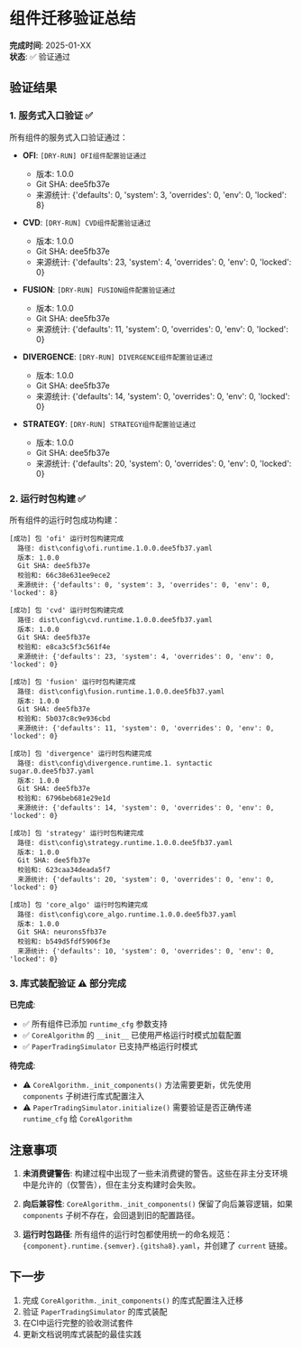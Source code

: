 # 组件迁移验证总结

**完成时间**: 2025-01-XX  
**状态**: ✅ 验证通过

## 验证结果

### 1. 服务式入口验证 ✅

所有组件的服务式入口验证通过：

- **OFI**: `[DRY-RUN] OFI组件配置验证通过`
  - 版本: 1.0.0
  - Git SHA: dee5fb37e
  - 来源统计: {'defaults': 0, 'system': 3, 'overrides': 0, 'env': 0, 'locked': 8}

- **CVD**: `[DRY-RUN] CVD组件配置验证通过`
  - 版本: 1.0.0
  - Git SHA: dee5fb37e
  - 来源统计: {'defaults': 23, 'system': 4, 'overrides': 0, 'env': 0, 'locked': 0}

- **FUSION**: `[DRY-RUN] FUSION组件配置验证通过`
  - 版本: 1.0.0
  - Git SHA: dee5fb37e
  - 来源统计: {'defaults': 11, 'system': 0, 'overrides': 0, 'env': 0, 'locked': 0}

- **DIVERGENCE**: `[DRY-RUN] DIVERGENCE组件配置验证通过`
  - 版本: 1.0.0
  - Git SHA: dee5fb37e
  - 来源统计: {'defaults': 14, 'system': 0, 'overrides': 0, 'env': 0, 'locked': 0}

- **STRATEGY**: `[DRY-RUN] STRATEGY组件配置验证通过`
  - 版本: 1.0.0
  - Git SHA: dee5fb37e
  - 来源统计: {'defaults': 20, 'system': 0, 'overrides': 0, 'env': 0, 'locked': 0}

### 2. 运行时包构建 ✅

所有组件的运行时包成功构建：

```
[成功] 包 'ofi' 运行时包构建完成
  路径: dist\config\ofi.runtime.1.0.0.dee5fb37.yaml
  版本: 1.0.0
  Git SHA: dee5fb37e
  校验和: 66c38e631ee9ece2
  来源统计: {'defaults': 0, 'system': 3, 'overrides': 0, 'env': 0, 'locked': 8}

[成功] 包 'cvd' 运行时包构建完成
  路径: dist\config\cvd.runtime.1.0.0.dee5fb37.yaml
  版本: 1.0.0
  Git SHA: dee5fb37e
  校验和: e8ca3c5f3c561f4e
  来源统计: {'defaults': 23, 'system': 4, 'overrides': 0, 'env': 0, 'locked': 0}

[成功] 包 'fusion' 运行时包构建完成
  路径: dist\config\fusion.runtime.1.0.0.dee5fb37.yaml
  版本: 1.0.0
  Git SHA: dee5fb37e
  校验和: 5b037c8c9e936cbd
  来源统计: {'defaults': 11, 'system': 0, 'overrides': 0, 'env': 0, 'locked': 0}

[成功] 包 'divergence' 运行时包构建完成
  路径: dist\config\divergence.runtime.1. syntactic sugar.0.dee5fb37.yaml
  版本: 1.0.0
  Git SHA: dee5fb37e
  校验和: 6796beb681e29e1d
  来源统计: {'defaults': 14, 'system': 0, 'overrides': 0, 'env': 0, 'locked': 0}

[成功] 包 'strategy' 运行时包构建完成
  路径: dist\config\strategy.runtime.1.0.0.dee5fb37.yaml
  版本: 1.0.0
  Git SHA: dee5fb37e
  校验和: 623caa34deada5f7
  来源统计: {'defaults': 20, 'system': 0, 'overrides': 0, 'env': 0, 'locked': 0}

[成功] 包 'core_algo' 运行时包构建完成
  路径: dist\config\core_algo.runtime.1.0.0.dee5fb37.yaml
  版本: 1.0.0
  Git SHA: neurons5fb37e
  校验和: b549d5fdf5906f3e
  来源统计: {'defaults': 10, 'system': 0, 'overrides': 0, 'env': 0, 'locked': 0}
```

### 3. 库式装配验证 ⚠️ 部分完成

**已完成**:
- ✅ 所有组件已添加 `runtime_cfg` 参数支持
- ✅ `CoreAlgorithm` 的 `__init__` 已使用严格运行时模式加载配置
- ✅ `PaperTradingSimulator` 已支持严格运行时模式

**待完成**:
- ⚠️ `CoreAlgorithm._init_components()` 方法需要更新，优先使用 `components` 子树进行库式配置注入
- ⚠️ `PaperTradingSimulator.initialize()` 需要验证是否正确传递 `runtime_cfg` 给 `CoreAlgorithm`

## 注意事项

1. **未消费键警告**: 构建过程中出现了一些未消费键的警告。这些在非主分支环境中是允许的（仅警告），但在主分支构建时会失败。

2. **向后兼容性**: `CoreAlgorithm._init_components()` 保留了向后兼容逻辑，如果 `components` 子树不存在，会回退到旧的配置路径。

3. **运行时包路径**: 所有组件的运行时包都使用统一的命名规范：`{component}.runtime.{semver}.{gitsha8}.yaml`，并创建了 `current` 链接。

## 下一步

1. 完成 `CoreAlgorithm._init_components()` 的库式配置注入迁移
2. 验证 `PaperTradingSimulator` 的库式装配
3. 在CI中运行完整的验收测试套件
4. 更新文档说明库式装配的最佳实践


